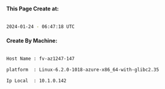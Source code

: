 
   
#### This Page Create at:

```bash

2024-01-24 - 06:47:18 UTC

```

#### Create By Machine:

```bash

Host Name : fv-az1247-147

platform  : Linux-6.2.0-1018-azure-x86_64-with-glibc2.35

Ip Local  : 10.1.0.142

```

